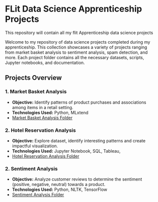 # FLit Data Science Apprenticeship Projects

This repository will contain all my flit Apprenticeship data science projects


Welcome to my repository of data science projects completed during my apprenticeship. This collection showcases a variety of projects ranging from market basket analysis to sentiment analysis, spam detection, and more. Each project folder contains all the necessary datasets, scripts, Jupyter notebooks, and documentation.

## Projects Overview

### 1. Market Basket Analysis
- **Objective:** Identify patterns of product purchases and associations among items in a retail setting.
- **Technologies Used:** Python, MLxtend
- [Market Basket Analysis Folder](link-to-market-basket-analysis-folder)

### 2. Hotel Reservation Analysis
- **Objective:** Explore dataset, identify interesting patterns and create impactful visualization.
- **Technologies Used:** Jupyter Notebook, SQL, Tableau, 
- [Hotel Reservation Analysis Folder](https://github.com/clemsonexcel/Flit-Data-Science-projects/tree/main/Hotel%20Reservation%20Analysis)

### 2. Sentiment Analysis
- **Objective:** Analyze customer reviews to determine the sentiment (positive, negative, neutral) towards a product.
- **Technologies Used:** Python, NLTK, TensorFlow
- [Sentiment Analysis Folder](link-to-sentiment-analysis-folder)
